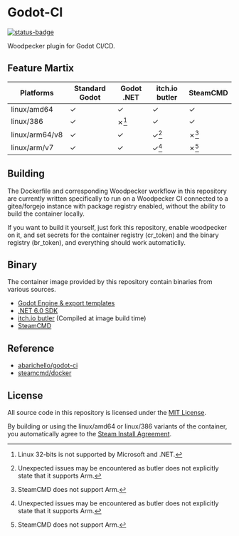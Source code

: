 # Godot-CI

[![status-badge](https://woodpecker.anislet.dev/api/badges/2/status.svg)](https://woodpecker.anislet.dev/repos/2)

Woodpecker plugin for Godot CI/CD.

## Feature Martix

| Platforms      | Standard Godot | Godot .NET | itch.io butler | SteamCMD |
| -------------- | -------------- | ---------- | -------------- | -------- |
| linux/amd64    | ✓              | ✓          | ✓              | ✓        |
| linux/386      | ✓              | ✗[^1]      | ✓              | ✓        |
| linux/arm64/v8 | ✓              | ✓          | ✓[^2]          | ✗[^3]    |
| linux/arm/v7   | ✓              | ✓          | ✓[^2]          | ✗[^3]    |

[^1]: Linux 32-bits is not supported by Microsoft and .NET.
[^2]: Unexpected issues may be encountered as butler does not explicitly state that it supports Arm.
[^3]: SteamCMD does not support Arm.

## Building

The Dockerfile and corresponding Woodpecker workflow in this repository are currently written specifically to run on a Woodpecker CI connected to a gitea/forgejo instance with package registry enabled, without the ability to build the container locally.

If you want to build it yourself, just fork this repository, enable woodpecker on it, and set secrets for the container registry (cr_token) and the binary registry (br_token), and everything should work automaticlly.

## Binary

The container image provided by this repository contain binaries from various sources.

- [Godot Engine & export templates](https://github.com/godotengine/godot)
- [.NET 6.0 SDK](https://dotnet.microsoft.com/en-us/download/dotnet/6.0)
- [itch.io butler](https://github.com/itchio/butler) (Compiled at image build time)
- [SteamCMD](https://developer.valvesoftware.com/wiki/SteamCMD)

## Reference

- [abarichello/godot-ci](https://github.com/abarichello/godot-ci)
- [steamcmd/docker](https://github.com/steamcmd/docker)

## License

All source code in this repository is licensed under the [MIT License](LICENSE).

By building or using the linux/amd64 or linux/386 variants of the container, you automatically agree to the [Steam Install Agreement](SteamCMD.LICENSE).
